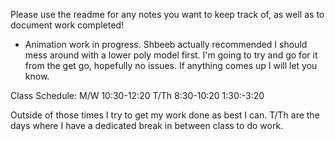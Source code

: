 Please use the readme for any notes you want to keep track of, as well as to document work completed!

- Animation work in progress. Shbeeb actually recommended I should mess around with a lower poly model first. I'm going to try and go for it from the get go, 
hopefully no issues. If anything comes up I will let you know.

Class Schedule: M/W 10:30-12:20
                          T/Th  8:30-10:20 1:30:-3:20

Outside of those times I try to get my work done as best I can. T/Th are the days where I have a dedicated break in between class to do work.